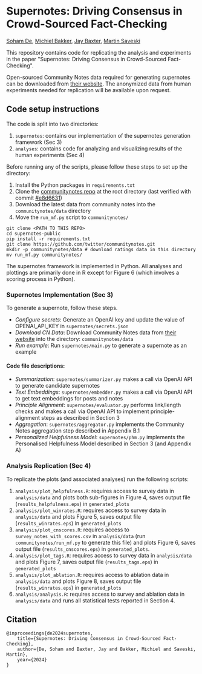 # Supernotes: Driving Consensus in Crowd-Sourced Fact-Checking
[Soham De](https://www.sohamde.in), [Michiel Bakker](https://www.miba.dev/), [Jay Baxter](http://jaybaxter.net/), [Martin Saveski](https://faculty.washington.edu/msaveski/)

This repository contains code for replicating the analysis and experiments in the paper "Supernotes: Driving Consensus in Crowd-Sourced Fact-Checking".

Open-sourced Community Notes data required for generating supernotes can be downloaded from [their website](https://communitynotes.x.com/guide/en/under-the-hood/download-data). The anonymized data from human experiments needed for replication will be available upon request.

## Code setup instructions
The code is split into two directories:
1. `supernotes`: contains our implementation of the supernotes generation framework (Sec 3)
2. `analyses`: contains code for analyzing and visualizing results of the human experiments (Sec 4)

Before running any of the scripts, please follow these steps to set up the directory:
1. Install the Python packages in `requirements.txt` 
2. Clone the [communitynotes repo](https://github.com/twitter/communitynotes.git) at the root directory (last verified with commit [#e8d6631](https://github.com/twitter/communitynotes/tree/e8d6631))
3. Download the latest data from community notes into the `communitynotes/data` directory
4. Move the `run_mf.py` script to `communitynotes/`

```
git clone <PATH TO THIS REPO>
cd supernotes-public
pip install -r requirements.txt
git clone https://github.com/twitter/communitynotes.git
mkdir -p communitynotes/data # download ratings data in this directory
mv run_mf.py communitynotes/
```

The supernotes framework is implemented in Python. All analyses and plottings are primarily done in R except for Figure 6 (which involves a scoring process in Python).

### Supernotes Implementation (Sec 3)
To generate a supernote, follow these steps. 
- _Configure secrets_: Generate an OpenAI key and update the value of OPENAI_API_KEY in `supernotes/secrets.json` 
- _Download CN Data_: Download Community Notes data from [their website](https://communitynotes.x.com/guide/en/under-the-hood/download-data) into the directory: `communitynotes/data`
- _Run example_: Run `supernotes/main.py` to generate a supernote as an example

#### Code file descriptions:
- _Summarization_: `supernotes/summarizer.py`  makes a call via OpenAI API to generate candidate supernotes
- _Text Embeddings_: `supernotes/embedder.py` makes a call via OpenAI API to get text embeddings for posts and notes
- _Principle Alignment_: `supernotes/evaluator.py` performs link/length checks and makes a call via OpenAI API to implement principle-alignment steps as described in Section 3
- _Aggregation_: `supernotes/aggregator.py` implements the Community Notes aggregation step described in Appendix B.1
- _Personalized Helpfulness Model_: `supernotes/phm.py` implements the Personalised Helpfulness Model described in Section 3 (and Appendix A)

### Analysis Replication (Sec 4)
To replicate the plots (and associated analyses) run the following scripts:
1. `analysis/plot_helpfulness.R`: requires access to survey data in `analysis/data` and plots both sub-figures in Figure 4, saves output file (`results_helpfulness.eps`) in `generated_plots`
2. `analysis/plot_winrates.R`: requires access to survey data in `analysis/data` and plots Figure 5, saves output file (`results_winrates.eps`) in `generated_plots`
3. `analysis/plot_cnscores.R`: requires access to `survey_notes_with_scores.csv` in `analysis/data` (run `communitynotes/run_mf.py` to generate this file) and plots Figure 6, saves output file (`results_cnscores.eps`) in `generated_plots`. 
4. `analysis/plot_tags.R`: requires access to survey data in `analysis/data` and plots Figure 7, saves output file (`results_tags.eps`) in `generated_plots`
5. `analysis/plot_ablation.R`: requires access to ablation data in `analysis/data` and plots Figure 8, saves output file (`results_winrates.eps`) in `generated_plots`
6. `analysis/analysis.R`: requires access to survey and ablation data in `analysis/data` and runs all statistical tests reported in Section 4.



## Citation
```
@inproceedings{de2024supernotes,
    title={Supernotes: Driving Consensus in Crowd-Sourced Fact-Checking},
    author={De, Soham and Baxter, Jay and Bakker, Michiel and Saveski, Martin},
    year={2024}
}
```
